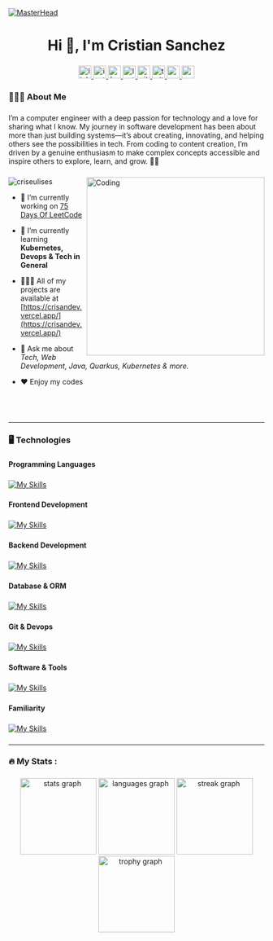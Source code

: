 [![MasterHead](https://raw.githubusercontent.com/criseulises/shared-resources/main/images/gif/web-developer.gif)](https://crisandev.vercel.app)

###

<h1 align="center">Hi 👋, I'm Cristian Sanchez</h1>

###

<div align="center">
  <a href="https://www.linkedin.com/in/criseulises/" target="_blank">
    <img src="https://img.shields.io/static/v1?message=LinkedIn&logo=linkedin&label=&color=0077B5&logoColor=white&labelColor=&style=for-the-badge" height="25" alt="linkedin logo"  />
  </a>
  <a href="https://instagram.com/criseulises" target="_blank">
    <img src="https://img.shields.io/static/v1?message=Instagram&logo=instagram&label=&color=E4405F&logoColor=white&labelColor=&style=for-the-badge" height="25" alt="instagram logo"  />
  </a>
  <a href="https://www.hackerrank.com/criseulises" target="_blank">
    <img src="https://img.shields.io/static/v1?message=HackerRank&logo=hackerrank&label=&color=2EC866&logoColor=white&labelColor=&style=for-the-badge" height="25" alt="hackerrank logo"  />
  </a>
  <a href="https://leetcode.com/u/criseulises/" target="_blank">
    <img src="https://img.shields.io/static/v1?message=LeetCode&logo=leetcode&label=&color=FFA116&logoColor=white&labelColor=&style=for-the-badge" height="25" alt="leetcode logo"  />
  </a>
  <a href="https://github.com/criseulises" target="_blank">
    <img src="https://img.shields.io/static/v1?message=GitHub&logo=github&label=&color=181717&logoColor=white&labelColor=&style=for-the-badge" height="25" alt="github logo"  />
  </a>
  <a href="https://twitter.com/criseulises" target="_blank">
    <img src="https://img.shields.io/static/v1?message=Twitter&logo=twitter&label=&color=1DA1F2&logoColor=white&labelColor=&style=for-the-badge" height="25" alt="twitter logo"  />
  </a>
    <a href="https://www.reddit.com/user/criseulises" target="_blank">
    <img src="https://img.shields.io/static/v1?message=Reddit&logo=reddit&label=&color=FF4500&logoColor=white&labelColor=&style=for-the-badge" height="25" alt="reddit logo"  />
  </a>
  <a href="https://www.youtube.com/@criseulises" target="_blank">
    <img src="https://img.shields.io/static/v1?message=YouTube&logo=youtube&label=&color=FF0000&logoColor=white&labelColor=&style=for-the-badge" height="25" alt="youtube logo"  />
  </a>
</div>

###

<h3 align="left">👨🏻‍💻  About Me</h3>

###

<p align="left">I’m a computer engineer with a deep passion for technology and a love for sharing what I know. My journey in software development has been about more than just building systems—it’s about creating, innovating, and helping others see the possibilities in tech. From coding to content creation, I’m driven by a genuine enthusiasm to make complex concepts accessible and inspire others to explore, learn, and grow. 🚀💡</p>

###

<img align="right" alt="Coding" width="350" src="https://raw.githubusercontent.com/criseulises/shared-resources/main/images/gif/programmer.gif">


<p align="left"> <img src="https://komarev.com/ghpvc/?username=criseulises&label=Profile%20views&color=0e75b6&style=flat" alt="criseulises" /> </p>

- 🔭 I’m currently working on [75 Days Of LeetCode](https://github.com/criseulises/75daysLeetCode)

- 🌱 I’m currently learning **Kubernetes, Devops & Tech in General**

- 👨🏻‍💻 All of my projects are available at [https://crisandev.vercel.app/](https://crisandev.vercel.app/)

- 💬 Ask me about *Tech, Web Development, Java, Quarkus, Kubernetes & more.*
  
- ❤️ Enjoy my codes

###

<br>
<br>

------------
<h3 align="left">🖥️   Technologies</h3>

###

<h4 align="left">Programming Languages</h4>

###

[![My Skills](https://skillicons.dev/icons?i=java,js,cpp,py&perline=8)](https://skillicons.dev)

###

<h4 align="left">Frontend Development</h4>

###

[![My Skills](https://skillicons.dev/icons?i=react,angular,bootstrap,html,css,sass,webpack&perline=8)](https://skillicons.dev)

###

<h4 align="left">Backend Development</h4>

###

[![My Skills](https://skillicons.dev/icons?i=spring,nodejs,express&perline=8)](https://skillicons.dev)

###

<h4 align="left">Database & ORM</h4>

###

[![My Skills](https://skillicons.dev/icons?i=mysql,mongodb,sequelize,hibernate&perline=8)](https://skillicons.dev)

###

<h4 align="left">Git & Devops</h4>

###

[![My Skills](https://skillicons.dev/icons?i=git,github,bitbucket,docker&perline=8)](https://skillicons.dev)

###

<h4 align="left">Software & Tools</h4>

###

[![My Skills](https://skillicons.dev/icons?i=figma,ai,postman,androidstudio,idea,vscode&perline=8)](https://skillicons.dev)

###

<h4 align="left">Familiarity</h4>

###

[![My Skills](https://skillicons.dev/icons?i=cs,flutter&perline=8)](https://skillicons.dev)

</div>

###

------------
<h3 align="left">🔥   My Stats :</h3>

###

<div align="center">
  <img src="https://github-readme-stats.vercel.app/api?username=criseulises&hide_title=false&hide_rank=false&show_icons=true&include_all_commits=true&count_private=true&disable_animations=false&theme=dracula&locale=en&hide_border=false&order=1" height="150" alt="stats graph"  />
  <img src="https://github-readme-stats.vercel.app/api/top-langs?username=criseulises&locale=en&hide_title=false&layout=compact&card_width=320&langs_count=5&theme=dracula&hide_border=false&order=2" height="150" alt="languages graph"  />
  <img src="https://streak-stats.demolab.com?user=criseulises&locale=en&mode=daily&theme=dracula&hide_border=false&border_radius=5&order=3" height="150" alt="streak graph"  />
  <img src="https://github-profile-trophy.vercel.app?username=criseulises&theme=dracula&column=-1&row=1&margin-w=8&margin-h=8&no-bg=false&no-frame=false&order=4" height="150" alt="trophy graph"  />
</div>

###
